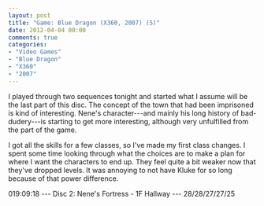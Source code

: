 ```yaml
---
layout: post
title: "Game: Blue Dragon (X360, 2007) (5)"
date: 2012-04-04 00:00
comments: true
categories:
- "Video Games"
- "Blue Dragon"
- "X360"
- "2007"
---
```


I played through two sequences tonight and started what I assume
will be the last part of this disc. The concept of the town that
had been imprisoned is kind of interesting. Nene's character---and
mainly his long history of bad-dudery---is starting to get more
interesting, although very unfulfilled from the part of the game.

I got all the skills for a few classes, so I've made my first
class changes. I spent some time looking through what the choices
are to make a plan for where I want the characters to end up. They
feel quite a bit weaker now that they've dropped levels. It was
annoying to not have Kluke for so long because of that power
difference.

019:09:18 --- Disc 2: Nene's Fortress - 1F Hallway --- 28/28/27/27/25
